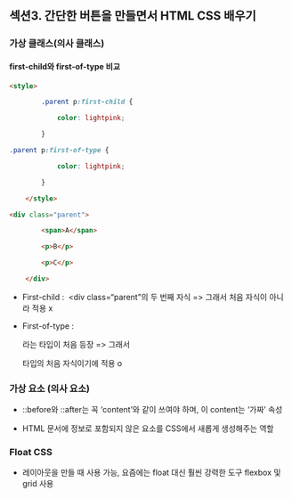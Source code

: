 ## 섹션3. 간단한 버튼을 만들면서 HTML CSS 배우기

### 가상 클래스(의사 클래스)

#### first-child와 first-of-type 비교

```html
<style>

        .parent p:first-child {

            color: lightpink;

        }

.parent p:first-of-type {

            color: lightpink;

        }

    </style>

<div class="parent">

        <span>A</span>

        <p>B</p>

        <p>C</p>

    </div>
```

- First-child :  <div class=“parent”의 두 번째 자식 => 그래서 처음 자식이 아니라 적용 x

- First-of-type : <p> 라는 타입이 처음 등장 => 그래서 <p> 타입의 처음 자식이기에 적용 o

### 가상 요소 (의사 요소)

- ::before와 ::after는 꼭 ‘content’와 같이 쓰여야 하며, 이 content는 ‘가짜’ 속성

- HTML 문서에 정보로 포함되지 않은 요소를 CSS에서 새롭게 생성해주는 역할

### Float CSS

- 레이아웃을 만들 때 사용 가능, 요즘에는 float 대신 훨씬 강력한 도구 flexbox 및 grid 사용
